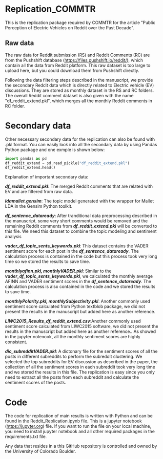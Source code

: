# Replication_COMMTR
This is the replication package required by COMMTR for the article "Public Perception of Electric Vehicles on Reddit over the Past Decade".

## Raw data
The raw data for Reddit submission (RS) and Reddit Comments (RC) are from the Pushshift database (https://files.pushshift.io/reddit/), which contain all the data from Reddit platform. This raw dataset is too large to upload here, but you could download them from Pushshift directly. 

Following the data filtering steps described in the manuscript, we provide the secondary Reddit data which is directly related to Electric vehicle (EV) discussions. They are stored as monthly dataset in the RS and RC folders. The overall Reddit comment dataset is also given with the name "df_reddit_extend.pkl", which merges all the monthly Reddit comments in RC folder.

# Secondary data
Other necessary secondary data for the replication can also be found with .pkl format. You can easily look into all the secondary data by using Pandas Python package and one exmple is shown below:

```python
import pandas as pd
df_reddit_extend = pd.read_pickle("df_reddit_extend.pkl")
df_reddit_extend.head()
```

Explanation of important secondary data:

**_df_reddit_extend.pkl_**: The merged Reddit comments that are related with EV and are filtered from raw data.

**_ldamallet.gensim_**: The topic model generated with the wrapper for Mallet LDA in the Gensim Python toolkit.

**_df_sentence_dataready_**: After tranditional data preprocessing described in the manuscript, some very short comments would be removed and the remaining Reddit comments from **_df_reddit_extend.pkl_** will be converted to this file. We need this dataset to combine the topic modeling and sentiment analysis

**_vader_df_topic_sents_keywords.pkl_**: This dataset contains the VADER sentiment score for each post in the **_df_sentence_dataready_**. The calculation process is contained in the code but this process took very long time so we stored the results to save time.

**_monthlyafinn.pkl, monthlyVADER.pkl_**: Similar to the **_vader_df_topic_sents_keywords.pkl_**, we calculated the monthly average AFINN and VADER sentiment scores in the **_df_sentence_dataready_**. The calculation process is also contained in the code and we stored the results to save time.

**_monthlyPolarity.pkl, monthlySubjectivity.pkl_**: Another commonly used sentiment score calculated from Python textblob package, we did not present the results in the manuscript but added here as another reference. 

**_LIWC2015_Results_df_reddit_extend.csv_**:Another commonly used sentiment score calculated from LIWC2015 software, we did not present the results in the manuscript but added here as another reference.. As showed in the jupyter notenook, all the monthly sentiment scores are highly consistent.

**_dic_subredditVADER.pkl_**: A dictonary file for the sentiment scores of all the posts in different subreddits to perform the subreddit clustering. We selected the top subreddits for EV discussion as described in the paper, the collection of all the sentiment scores in each subreddit took very long time and we stored the results in this file. The replication is easy since you only need to extract all the posts from each subreddit and calculate the sentiment scores of the posts.

# Code
The code for replication of main results is written with Python and can be found in the Reddit_Replication.ipynb file. This is a jupyter notebook (https://jupyter.org) file. If you want to run the file on your local machine, you need to install jupyter notebook and all other required packages in the requirements.txt file.




Any data that resides in a this GitHub repository is controlled and owned by the University of Colorado Boulder.


